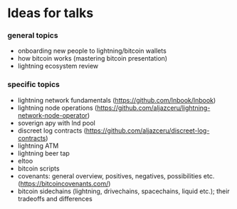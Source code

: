 # Ideas for talks
### general topics
- onboarding new people to lightning/bitcoin wallets
- how bitcoin works (mastering bitcoin presentation)
- lightning ecosystem review 

### specific topics
- lightning network fundamentals (https://github.com/lnbook/lnbook)
- lightning node operations (https://github.com/aljazceru/lightning-network-node-operator) 
- soverign apy with lnd pool
- discreet log contracts (https://github.com/aljazceru/discreet-log-contracts)
- lightning ATM
- lightning beer tap
- eltoo
- bitcoin scripts
- covenants: general overview, positives, negatives, possibilities etc. (https://bitcoincovenants.com/)
- bitcoin sidechains (lightning, drivechains, spacechains, liquid etc.); their tradeoffs and differences
